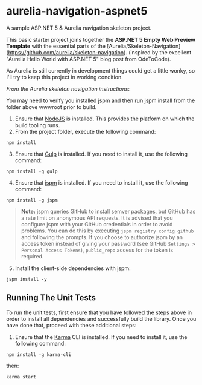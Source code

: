 # aurelia-navigation-aspnet5

A sample ASP.NET 5 & Aurelia navigation skeleton project.

This basic starter project joins together the **ASP.NET 5 Empty Web Preview Template** with the essential parts of the [Aurelia/Skeleton-Navigation] (https://github.com/aurelia/skeleton-navigation). (inspired by the excellent "Aurelia Hello World with ASP.NET 5" blog post from OdeToCode).


As Aurelia is still currently in development things could get a little wonky, so I'll try to keep this project in working condition.


_From the Aurelia skeleton navigation instructions_:

You may need to verify you installed jspm and then run jspm install from the folder above wwwroot prior to build.

1. Ensure that [NodeJS](http://nodejs.org/) is installed. This provides the platform on which the build tooling runs.
2. From the project folder, execute the following command:

  ```shell
  npm install
  ```
3. Ensure that [Gulp](http://gulpjs.com/) is installed. If you need to install it, use the following command:

  ```shell
  npm install -g gulp
  ```
4. Ensure that [jspm](http://jspm.io/) is installed. If you need to install it, use the following command:

  ```shell
  npm install -g jspm
  ```
  > **Note:** jspm queries GitHub to install semver packages, but GitHub has a rate limit on anonymous API requests. It is advised that you configure jspm with your GitHub credentials in order to avoid problems. You can do this by executing `jspm registry config github` and following the prompts. If you choose to authorize jspm by an access token instead of giving your password (see GitHub `Settings > Personal Access Tokens`), `public_repo` access for the token is required.
5. Install the client-side dependencies with jspm:

  ```shell
  jspm install -y
  ```
  
  


## Running The Unit Tests

To run the unit tests, first ensure that you have followed the steps above in order to install all dependencies and successfully build the library. Once you have done that, proceed with these additional steps:

1. Ensure that the [Karma](http://karma-runner.github.io/) CLI is installed. If you need to install it, use the following command:

  ```shell
  npm install -g karma-cli
  ```
then:

  ```shell
  karma start
  ```




